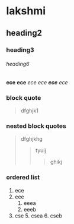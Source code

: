 # lakshmi
## heading2
### heading3
###### heading6
**ece**
__ece__
*ece*
_ece_
**_ece_**
_*ece*_
### block quote
>dfghjk1
### nested block quotes
> dfghjkhg
>> tyuij
>>> ghikj
### ordered list
1. ece
2. eee
    1. eeea
    2. eeeb
3. cse
    5. csea
    6. cseb
#
